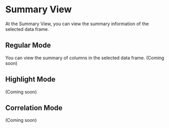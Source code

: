# Summary View

At the Summary View, you can view the summary information of the selected data frame. 


## Regular Mode
You can view the summary of columns in the selected data frame. 
(Coming soon)





## Highlight Mode
(Coming soon)




## Correlation Mode
(Coming soon)
